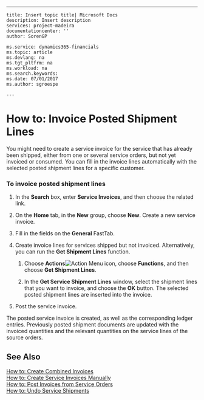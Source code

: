 ---
    title: Insert topic title| Microsoft Docs
    description: Insert description
    services: project-madeira
    documentationcenter: ''
    author: SorenGP

    ms.service: dynamics365-financials
    ms.topic: article
    ms.devlang: na
    ms.tgt_pltfrm: na
    ms.workload: na
    ms.search.keywords:
    ms.date: 07/01/2017
    ms.author: sgroespe

    ---
# How to: Invoice Posted Shipment Lines
You might need to create a service invoice for the service that has already been shipped, either from one or several service orders, but not yet invoiced or consumed. You can fill in the invoice lines automatically with the selected posted shipment lines for a specific customer.  
  
### To invoice posted shipment lines  
  
1.  In the **Search** box, enter **Service Invoices**, and then choose the related link.  
  
2.  On the **Home** tab, in the **New** group, choose **New**. Create a new service invoice.  
  
3.  Fill in the fields on the **General** FastTab.  
  
4.  Create invoice lines for services shipped but not invoiced. Alternatively, you can run the **Get Shipment Lines** function.  
  
    1.  Choose **Actions**![Action Menu icon](../DesignAndEngineering/media/actionmenuicon.png "actionMenuIcon"), choose **Functions**, and then choose **Get Shipment Lines**.  
  
    2.  In the **Get Service Shipment Lines** window, select the shipment lines that you want to invoice, and choose the **OK** button. The selected posted shipment lines are inserted into the invoice.  
  
5.  Post the service invoice.  
  
 The posted service invoice is created, as well as the corresponding ledger entries. Previously posted shipment documents are updated with the invoiced quantities and the relevant quantities on the service lines of the source orders.  
  
## See Also  
 [How to: Create Combined Invoices](../Service/how-to-create-combined-invoices.md)   
 [How to: Create Service Invoices Manually](../Service/how-to-create-service-invoices-manually.md)   
 [How to: Post Invoices from Service Orders](../Service/how-to-post-invoices-from-service-orders.md)   
 [How to: Undo Service Shipments](../Service/how-to-undo-service-shipments.md)